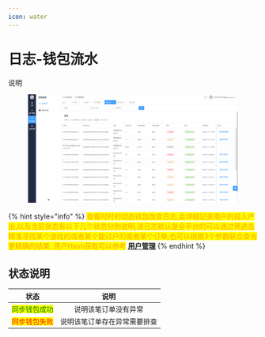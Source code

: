 ```yaml
---
icon: water
---
```


# 日志-钱包流水

说明

<figure><img src="../.gitbook/assets/image (4).png" alt=""><figcaption></figcaption></figure>

{% hint style="info" %}
<mark style="color:orange;">查看时时的动态钱包改变日志,会详细记录用户的投入产出,以及当前状态有以下几个状态分别说明,该日志默认是全平台的可以通过筛选去精准寻找某个游戏的或者某个能过户的或者某个订单,也可以根据3个参数联合查询更精确的结果. 用户Hash获取可以参考</mark> [**用户管理**](yong-hu-guan-li.md)
{% endhint %}

## 状态说明

|                    状态                    |       说明       |
| :--------------------------------------: | :------------: |
| <mark style="color:green;">同步钱包成功</mark> |   说明该笔订单没有异常   |
|  <mark style="color:red;">同步钱包失败</mark>  | 说明该笔订单存在异常需要排查 |
